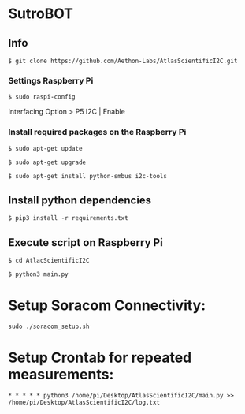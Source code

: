 SutroBOT
==================================

## Info
```
$ git clone https://github.com/Aethon-Labs/AtlasScientificI2C.git

```

### Settings Raspberry Pi

```
$ sudo raspi-config
```
Interfacing Option > P5 I2C | Enable

### Install required packages on the Raspberry Pi

```
$ sudo apt-get update
```

```
$ sudo apt-get upgrade
```

```
$ sudo apt-get install python-smbus i2c-tools
```
## Install python dependencies

```
$ pip3 install -r requirements.txt
```

## Execute script on Raspberry Pi

```
$ cd AtlacScientificI2C
```

```
$ python3 main.py
```
# Setup Soracom Connectivity:
```
sudo ./soracom_setup.sh
```

# Setup Crontab for repeated measurements:
```
* * * * * python3 /home/pi/Desktop/AtlasScientificI2C/main.py >> /home/pi/Desktop/AtlasScientificI2C/log.txt 
```
